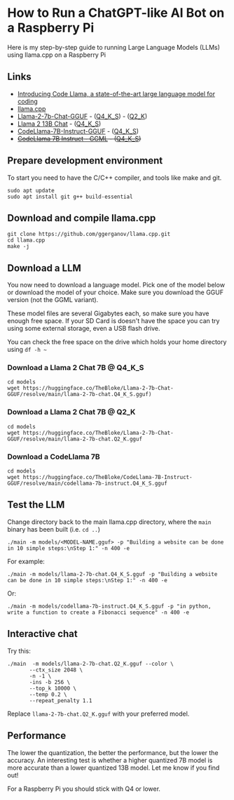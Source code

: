 # How to Run a ChatGPT-like AI Bot on a Raspberry Pi
Here is my step-by-step guide to running Large Language Models (LLMs) using llama.cpp on a Raspberry Pi

## Links

- [Introducing Code Llama, a state-of-the-art large language model for coding](https://ai.meta.com/blog/code-llama-large-language-model-coding/)
- [llama.cpp](https://github.com/ggerganov/llama.cpp)
- [Llama-2-7b-Chat-GGUF](https://huggingface.co/TheBloke/Llama-2-7b-Chat-GGUF) - ([Q4_K_S](https://huggingface.co/TheBloke/Llama-2-7b-Chat-GGUF/resolve/main/llama-2-7b-chat.Q4_K_S.gguf)) - ([Q2_K](https://huggingface.co/TheBloke/Llama-2-7b-Chat-GGUF/resolve/main/llama-2-7b-chat.Q2_K.gguf))
- [Llama 2 13B Chat](https://huggingface.co/TheBloke/Llama-2-13B-chat-GGUF) - ([Q4_K_S](https://huggingface.co/TheBloke/Llama-2-13B-chat-GGUF/resolve/main/llama-2-13b-chat.Q4_K_S.gguf))
- [CodeLlama-7B-Instruct-GGUF](https://huggingface.co/TheBloke/CodeLlama-7B-Instruct-GGUF) - ([Q4_K_S](https://huggingface.co/TheBloke/CodeLlama-7B-Instruct-GGUF/resolve/main/codellama-7b-instruct.Q4_K_S.gguf))
- ~~[CodeLlama 7B Instruct - GGML](https://huggingface.co/TheBloke/CodeLlama-7B-Instruct-GGML/tree/main) - ([Q4_K_S](https://huggingface.co/TheBloke/CodeLlama-7B-Instruct-GGML/blob/main/codellama-7b-instruct.ggmlv3.Q4_K_S.bin))~~

## Prepare development environment
To start you need to have the C/C++ compiler, and tools like make and git.
```
sudo apt update
sudo apt install git g++ build-essential
```

## Download and compile llama.cpp
```
git clone https://github.com/ggerganov/llama.cpp.git
cd llama.cpp
make -j
```

## Download a LLM
You now need to download a language model. Pick one of the model below or download the model of your choice. Make sure you download the GGUF version (not the GGML variant).

These model files are several Gigabytes each, so make sure you have enough free space. If your SD Card is doesn't have the space you can try using some external storage, even a USB flash drive.

You can check the free space on the drive which holds your home directory using `df -h ~`
### Download a Llama 2 Chat 7B @ Q4_K_S
```
cd models
wget https://huggingface.co/TheBloke/Llama-2-7b-Chat-GGUF/resolve/main/llama-2-7b-chat.Q4_K_S.gguf)
```

### Download a Llama 2 Chat 7B @ Q2_K
```
cd models
wget https://huggingface.co/TheBloke/Llama-2-7b-Chat-GGUF/resolve/main/llama-2-7b-chat.Q2_K.gguf
```

### Download a CodeLlama 7B
```
cd models
wget https://huggingface.co/TheBloke/CodeLlama-7B-Instruct-GGUF/resolve/main/codellama-7b-instruct.Q4_K_S.gguf
```

## Test the LLM
Change directory back to the main llama.cpp directory, where the `main` binary has been built (i.e. `cd ..`)

```
./main -m models/<MODEL-NAME.gguf> -p "Building a website can be done in 10 simple steps:\nStep 1:" -n 400 -e
```

For example:
```
./main -m models/llama-2-7b-chat.Q4_K_S.gguf -p "Building a website can be done in 10 simple steps:\nStep 1:" -n 400 -e
```

Or:
```
./main -m models/codellama-7b-instruct.Q4_K_S.gguf -p "in python, write a function to create a Fibonacci sequence" -n 400 -e
```

## Interactive chat
Try this:
```
./main  -m models/llama-2-7b-chat.Q2_K.gguf --color \
       --ctx_size 2048 \
       -n -1 \
       -ins -b 256 \
       --top_k 10000 \
       --temp 0.2 \
       --repeat_penalty 1.1
```
Replace `llama-2-7b-chat.Q2_K.gguf` with your preferred model.

## Performance
The lower the quantization, the better the performance, but the lower the accuracy. An interesting test is whether a higher quantized 7B model is more accurate than a lower quantized 13B model. Let me know if you find out!

For a Raspberry Pi you should stick with Q4 or lower.


